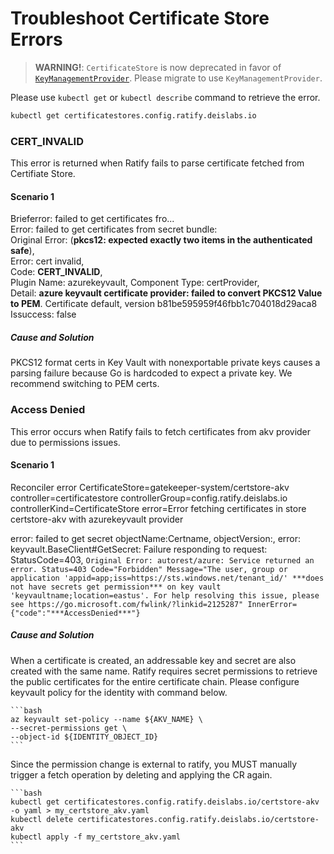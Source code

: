 # Troubleshoot Certificate Store Errors

> **WARNING!**: `CertificateStore` is now deprecated in favor of [`KeyManagementProvider`](../../reference/custom%20resources/key-management-providers.md). Please migrate to use `KeyManagementProvider`.

Please use ```kubectl get``` or ```kubectl describe``` command to retrieve the error.
```bash
kubectl get certificatestores.config.ratify.deislabs.io
```
###  CERT_INVALID
This error is returned when Ratify fails to parse certificate fetched from Certifiate Store.

#### Scenario 1
Brieferror:       failed to get certificates fro...   
Error:            failed to get certificates from secret bundle:  
Original Error: (**pkcs12: expected exactly two items in the authenticated safe**),  
Error: cert invalid,  
Code: **CERT_INVALID**,  
Plugin Name: azurekeyvault, Component Type: certProvider,  
Detail: **azure keyvault certificate provider: failed to convert PKCS12 Value to PEM**. Certificate default, version b81be595959f46fbb1c704018d29aca8  
Issuccess:        false  

##### Cause and Solution
PKCS12 format certs in Key Vault with nonexportable private keys causes a parsing failure because Go is hardcoded to expect a private key. We recommend switching to PEM certs. 

###  Access Denied
This error occurs when Ratify fails to fetch certificates from akv provider due to permissions issues.

#### Scenario 1
Reconciler error CertificateStore=gatekeeper-system/certstore-akv controller=certificatestore controllerGroup=config.ratify.deislabs.io controllerKind=CertificateStore error=Error fetching certificates in store certstore-akv with azurekeyvault provider

error: failed to get secret objectName:Certname, objectVersion:, error: keyvault.BaseClient#GetSecret: Failure responding to request: StatusCode=403, 
`Original Error: autorest/azure: Service returned an error. Status=403 Code="Forbidden" Message="The user, group or application 'appid=app;iss=https://sts.windows.net/tenant_id/' ***does not have secrets get permission*** on key vault 'keyvaultname;location=eastus'. For help resolving this issue, please see https://go.microsoft.com/fwlink/?linkid=2125287" InnerError={"code":"***AccessDenied***"}`

##### Cause and Solution

When a certificate is created, an addressable key and secret are also created with the same name. Ratify requires secret permissions to retrieve the public certificates for the entire certificate chain. Please configure keyvault policy for the identity with command below. 
    
    ```bash
    az keyvault set-policy --name ${AKV_NAME} \
    --secret-permissions get \
    --object-id ${IDENTITY_OBJECT_ID}
    ```

Since the permission change is external to ratify, you MUST manually trigger a fetch operation by deleting and applying the CR again.

    ```bash
    kubectl get certificatestores.config.ratify.deislabs.io/certstore-akv -o yaml > my_certstore_akv.yaml
    kubectl delete certificatestores.config.ratify.deislabs.io/certstore-akv
    kubectl apply -f my_certstore_akv.yaml
    ```
